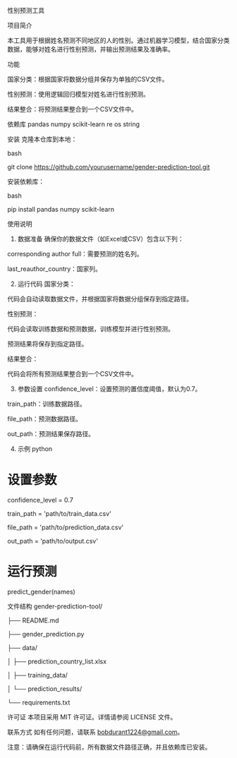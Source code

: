 性别预测工具

项目简介

本工具用于根据姓名预测不同地区的人的性别。通过机器学习模型，结合国家分类数据，能够对姓名进行性别预测，并输出预测结果及准确率。

功能

国家分类：根据国家将数据分组并保存为单独的CSV文件。

性别预测：使用逻辑回归模型对姓名进行性别预测。

结果整合：将预测结果整合到一个CSV文件中。

依赖库
pandas
numpy
scikit-learn
re
os
string

安装
克隆本仓库到本地：

bash

git clone https://github.com/yourusername/gender-prediction-tool.git

安装依赖库：

bash

pip install pandas numpy scikit-learn

使用说明
1. 数据准备
确保你的数据文件（如Excel或CSV）包含以下列：

corresponding author full：需要预测的姓名列。

last_reauthor_country：国家列。

2. 运行代码
国家分类：

代码会自动读取数据文件，并根据国家将数据分组保存到指定路径。

性别预测：

代码会读取训练数据和预测数据，训练模型并进行性别预测。

预测结果将保存到指定路径。

结果整合：

代码会将所有预测结果整合到一个CSV文件中。

3. 参数设置
confidence_level：设置预测的置信度阈值，默认为0.7。

train_path：训练数据路径。

file_path：预测数据路径。

out_path：预测结果保存路径。

4. 示例
python
# 设置参数
confidence_level = 0.7

train_path = 'path/to/train_data.csv'

file_path = 'path/to/prediction_data.csv'

out_path = 'path/to/output.csv'

# 运行预测
predict_gender(names)

文件结构
gender-prediction-tool/

├── README.md

├── gender_prediction.py

├── data/

│   ├── prediction_country_list.xlsx

│   ├── training_data/

│   └── prediction_results/

└── requirements.txt


许可证
本项目采用 MIT 许可证。详情请参阅 LICENSE 文件。

联系方式
如有任何问题，请联系 bobdurant1224@gmail.com。

注意：请确保在运行代码前，所有数据文件路径正确，并且依赖库已安装。
